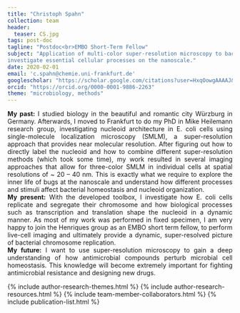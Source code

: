 ```yaml
---
title: "Christoph Spahn"
collection: team
header:
  teaser: CS.jpg
tags: post-doc
tagline: "Postdoc<br>EMBO Short-Term Fellow"
subject: "Application of multi-color super-resolution microscopy to bacterial cells to
investigate essential cellular processes on the nanoscale."
date: 2020-02-01
email: 'c.spahn@chemie.uni-frankfurt.de'
googlescholar: "https://scholar.google.com/citations?user=HxqOowgAAAAJ&hl=en"
orcid: "https://orcid.org/0000-0001-9886-2263"
theme: "microbiology, methods"
---
```

<p align= "justify">
<b>My past:</b> I studied biology in the beautiful and romantic city Würzburg in Germany. Afterwards, I moved to Frankfurt to do my PhD in Mike Heilemann research group, investigating nucleoid architecture in E. coli cells using single-molecule localization microscopy (SMLM), a super-resolution approach that provides near molecular resolution. After figuring out how to directly label the nucleoid and how to combine different super-resolution methods (which took some time), my work resulted in several imaging approaches that allow for three-color SMLM in individual cells at spatial resolutions of ~ 20 – 40 nm. This is exactly what we require to explore the inner life of bugs at the nanoscale and understand how different processes and stimuli affect bacterial homeostasis and nucleoid organization.
<br>
<b>My present:</b> With the developed toolbox, I investigate how E. coli cells replicate and segregate their chromosome and how biological processes such as transcription and translation shape the nucleoid in a dynamic manner. As most of my work was performed in fixed specimen, I am very happy to join the Henriques group as an EMBO short term fellow, to perform live-cell imaging and ultimately provide a dynamic, super-resolved picture of bacterial chromosome replication.
<br>
<b>My future:</b> I want to use super-resolution microscopy to gain a deep understanding of how antimicrobial compounds perturb microbial cell homeostasis. This knowledge will become extremely important for fighting antimicrobial resistance and designing new drugs.

{% include author-research-themes.html %}
{% include author-research-resources.html %}
{% include team-member-collaborators.html %}
{% include publication-list.html %}
